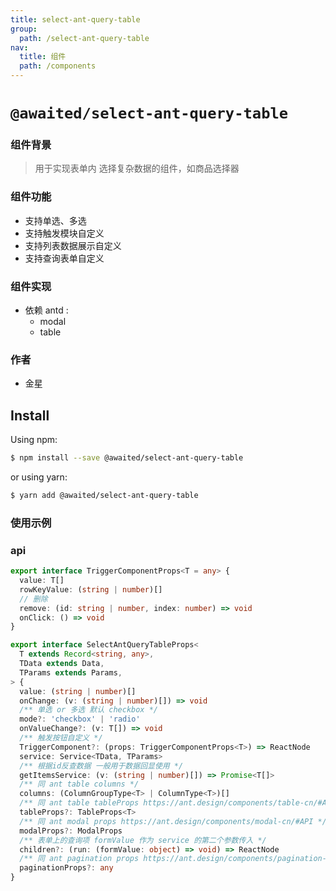 ```yaml
---
title: select-ant-query-table
group:
  path: /select-ant-query-table
nav:
  title: 组件
  path: /components
---
```


# `@awaited/select-ant-query-table`

### 组件背景

> 用于实现表单内 选择复杂数据的组件，如商品选择器

### 组件功能

- 支持单选、多选
- 支持触发模块自定义
- 支持列表数据展示自定义
- 支持查询表单自定义

### 组件实现

- 依赖 antd :
  - modal
  - table

### 作者

- 金星

## Install

Using npm:

```bash
$ npm install --save @awaited/select-ant-query-table
```

or using yarn:

```bash
$ yarn add @awaited/select-ant-query-table
```

### 使用示例

<code src="../example/A.tsx"></code>

### api

```ts
export interface TriggerComponentProps<T = any> {
  value: T[]
  rowKeyValue: (string | number)[]
  // 删除
  remove: (id: string | number, index: number) => void
  onClick: () => void
}

export interface SelectAntQueryTableProps<
  T extends Record<string, any>,
  TData extends Data,
  TParams extends Params,
> {
  value: (string | number)[]
  onChange: (v: (string | number)[]) => void
  /** 单选 or 多选 默认 checkbox */
  mode?: 'checkbox' | 'radio'
  onValueChange?: (v: T[]) => void
  /** 触发按钮自定义 */
  TriggerComponent?: (props: TriggerComponentProps<T>) => ReactNode
  service: Service<TData, TParams>
  /** 根据id反查数据 一般用于数据回显使用 */
  getItemsService: (v: (string | number)[]) => Promise<T[]>
  /** 同 ant table columns */
  columns: (ColumnGroupType<T> | ColumnType<T>)[]
  /** 同 ant table tableProps https://ant.design/components/table-cn/#API */
  tableProps?: TableProps<T>
  /** 同 ant modal props https://ant.design/components/modal-cn/#API */
  modalProps?: ModalProps
  /** 表单上的查询项 formValue 作为 service 的第二个参数传入 */
  children?: (run: (formValue: object) => void) => ReactNode
  /** 同 ant pagination props https://ant.design/components/pagination-cn/#API */
  paginationProps?: any
}
```

<!-- ### API 说明

| api | 描述 | 数据类型 | 默认值 |
| --- | ---- | -------- | ------ |
| -   | -    | -        | -      | -->
